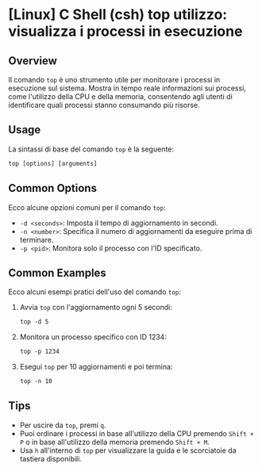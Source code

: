 # [Linux] C Shell (csh) top utilizzo: visualizza i processi in esecuzione

## Overview
Il comando `top` è uno strumento utile per monitorare i processi in esecuzione sul sistema. Mostra in tempo reale informazioni sui processi, come l'utilizzo della CPU e della memoria, consentendo agli utenti di identificare quali processi stanno consumando più risorse.

## Usage
La sintassi di base del comando `top` è la seguente:

```csh
top [options] [arguments]
```

## Common Options
Ecco alcune opzioni comuni per il comando `top`:

- `-d <seconds>`: Imposta il tempo di aggiornamento in secondi.
- `-n <number>`: Specifica il numero di aggiornamenti da eseguire prima di terminare.
- `-p <pid>`: Monitora solo il processo con l'ID specificato.

## Common Examples
Ecco alcuni esempi pratici dell'uso del comando `top`:

1. Avvia `top` con l'aggiornamento ogni 5 secondi:
   ```csh
   top -d 5
   ```

2. Monitora un processo specifico con ID 1234:
   ```csh
   top -p 1234
   ```

3. Esegui `top` per 10 aggiornamenti e poi termina:
   ```csh
   top -n 10
   ```

## Tips
- Per uscire da `top`, premi `q`.
- Puoi ordinare i processi in base all'utilizzo della CPU premendo `Shift + P` o in base all'utilizzo della memoria premendo `Shift + M`.
- Usa `h` all'interno di `top` per visualizzare la guida e le scorciatoie da tastiera disponibili.